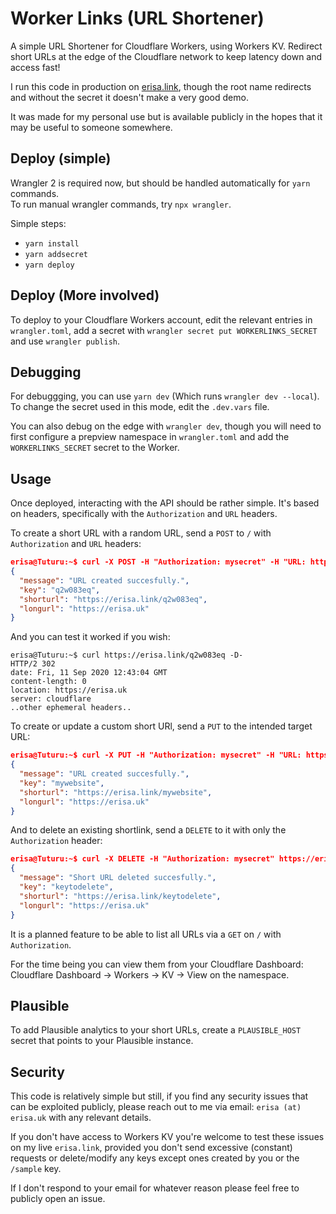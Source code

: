 # Worker Links (URL Shortener)

A simple URL Shortener for Cloudflare Workers, using Workers KV. Redirect short URLs at the edge of the Cloudflare network to keep latency down and access fast!

I run this code in production on [erisa.link](https://erisa.link/example), though the root name redirects and without the secret it doesn't make a very good demo.

It was made for my personal use but is available publicly in the hopes that it may be useful to someone somewhere.

## Deploy (simple)

Wrangler 2 is required now, but should be handled automatically for `yarn` commands.  
To run manual wrangler commands, try `npx wrangler`.

Simple steps:

- `yarn install`
- `yarn addsecret`
- `yarn deploy`

## Deploy (More involved)

To deploy to your Cloudflare Workers account, edit the relevant entries in `wrangler.toml`, add a secret with `wrangler secret put WORKERLINKS_SECRET` and use `wrangler publish`.

## Debugging

For debuggging, you can use `yarn dev` (Which runs `wrangler dev --local`). To change the secret used in this mode, edit the `.dev.vars` file.

You can also debug on the edge with `wrangler dev`, though you will need to first configure a prepview namespace in `wrangler.toml` and add the `WORKERLINKS_SECRET` secret to the Worker.

## Usage

Once deployed, interacting with the API should be rather simple. It's based on headers, specifically with the `Authorization` and `URL` headers.

To create a short URL with a random URL, send a `POST` to `/` with `Authorization` and `URL` headers:

```json
erisa@Tuturu:~$ curl -X POST -H "Authorization: mysecret" -H "URL: https://erisa.uk" https://erisa.link/
{
  "message": "URL created succesfully.",
  "key": "q2w083eq",
  "shorturl": "https://erisa.link/q2w083eq",
  "longurl": "https://erisa.uk"
}
```

And you can test it worked if you wish:

```http
erisa@Tuturu:~$ curl https://erisa.link/q2w083eq -D-
HTTP/2 302
date: Fri, 11 Sep 2020 12:43:04 GMT
content-length: 0
location: https://erisa.uk
server: cloudflare
..other ephemeral headers..
```

To create or update a custom short URl, send a `PUT` to the intended target URL:

```json
erisa@Tuturu:~$ curl -X PUT -H "Authorization: mysecret" -H "URL: https://erisa.uk" https://erisa.link/mywebsite
{
  "message": "URL created succesfully.",
  "key": "mywebsite",
  "shorturl": "https://erisa.link/mywebsite",
  "longurl": "https://erisa.uk"
}
```

And to delete an existing shortlink, send a `DELETE` to it with only the `Authorization` header:

```json
erisa@Tuturu:~$ curl -X DELETE -H "Authorization: mysecret" https://erisa.link/keytodelete
{
  "message": "Short URL deleted succesfully.",
  "key": "keytodelete",
  "shorturl": "https://erisa.link/keytodelete",
  "longurl": "https://erisa.uk"
}
```

It is a planned feature to be able to list all URLs via a `GET` on `/` with `Authorization`.

For the time being you can view them from your Cloudflare Dashboard:  
Cloudflare Dashboard -> Workers -> KV -> View on the namespace.

## Plausible 

To add Plausible analytics to your short URLs, create a `PLAUSIBLE_HOST` secret that points to your Plausible instance. 

## Security

This code is relatively simple but still, if you find any security issues that can be exploited publicly, please reach out to me via email: `erisa (at) erisa.uk` with any relevant details.

If you don't have access to Workers KV you're welcome to test these issues on my live `erisa.link`, provided you don't send excessive (constant) requests or delete/modify any keys except ones created by you or the `/sample` key.

If I don't respond to your email for whatever reason please feel free to publicly open an issue.
